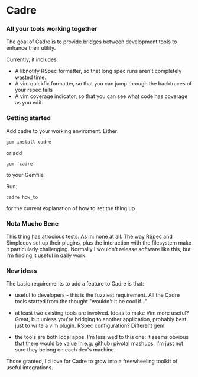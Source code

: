 # Cadre
### All your tools working together

The goal of Cadre is to provide bridges between development tools to enhance their utility.

Currently, it includes:

* A libnotify RSpec formatter, so that long spec runs aren't completely wasted time.
* A vim quickfix formatter, so that you can jump through the backtraces of your rspec fails
* A vim coverage indicator, so that you can see what code has coverage as you edit.

### Getting started

Add cadre to your working enviroment.  Either:

    gem install cadre

or add

    gem 'cadre'

to your Gemfile

Run:

    cadre how_to

for the current explanation of how to set the thing up

### Nota Mucho Bene

This thing has atrocious tests. As in: none at all. The way RSpec and Simplecov
set up their plugins, plus the interaction with the filesystem make it
particularly challenging. Normally I wouldn't release software like this, but
I'm finding it useful in daily work.

### New ideas

The basic requirements to add a feature to Cadre is that:

* useful to developers - this is the fuzziest requirement. All the Cadre tools
  started from the thought "wouldn't it be cool if..."

* at least two existing tools are involved. Ideas to make Vim more useful?
  Great, but unless you're bridging to another application, probably best just
  to write a vim plugin. RSpec configuration? Different gem.

* the tools are both local apps. I'm less wed to this one: it seems obvious
  that there would be value in e.g. github+pivotal mashups. I'm just not sure
  they belong on each dev's machine.

Those granted, I'd love for Cadre to grow into a freewheeling toolkit of useful
integrations.
